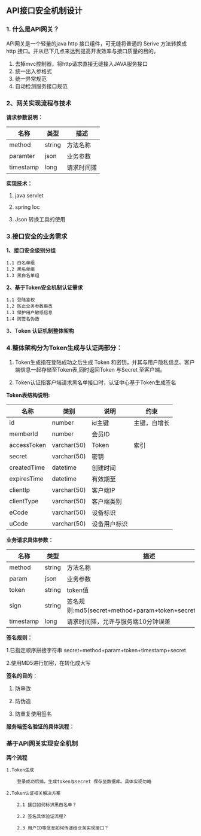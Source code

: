 ## API接口安全机制设计

### 1. 什么是API网关？

   API网关是一个轻量的java http 接口组件，可无缝将普通的 Serive 方法转换成 http 接口。并从已下几点来达到提高开发效率与接口质量的目的。

   1. 去掉mvc控制器，将http请求直接无缝接入JAVA服务接口
   2. 统一出入参格式
   3. 统一异常规范
   4. 自动检测服务接口规范 

### 2、网关实现流程与技术

**请求参数说明：**

| 名称      | 类型   | 描述       |
| --------- | ------ | ---------- |
| method    | string | 方法名称   |
| paramter  | json   | 业务参数   |
| timestamp | long   | 请求时间搓 |

 

**实现技术：**

1. java servlet

2. spring Ioc

3. Json 转换工具的使用
    
    

### 3.接口安全的业务需求

**1、接口安全级别分组**

    1.1 白名单组
    1.2 黑名单组
    1.3 黑白名单组

**2、基于Token安全机制认证需求**

    1.1 登陆鉴权
    1.2 防止业务参数串改
    1.3 保护用户敏感信息
    1.4 防签名伪造

3、T**oken** **认证机制整体架构**

### 4.整体架构分为Token生成与认证两部分：

1. Token生成指在登陆成功之后生成 Token 和密钥，并其与用户隐私信息、客户端信息一起存储至Token表,同时返回Token 与Secret 至客户端。

2. Token认证指客户端请求黑名单接口时，认证中心基于Token生成签名

**Token表结构说明:**

| 名称        | 类别        | 说明         | 约束         |
| ----------- | ----------- | ------------ | ------------ |
| id          | number      | id主键       | 主键，自增长 |
| memberId    | number      | 会员ID       |              |
| accessToken | varchar(50) | Token        | 索引         |
| secret      | varchar(50) | 密钥         |              |
| createdTime | datetime    | 创建时间     |              |
| expiresTime | datetime    | 有效期至     |              |
| clientIp    | varchar(50) | 客户端IP     |              |
| clientType  | varchar(50) | 客户端类别   |              |
| eCode       | varchar(50) | 设备标识     |              |
| uCode       | varchar(50) | 设备用户标识 |              |

 
**业务请求具体参数：**

| 名称      | 类型   | 描述                                                     |
| --------- | ------ | -------------------------------------------------------- |
| method    | string | 方法名称                                                 |
| param     | json   | 业务参数                                                 |
| token     | string | token值                                                  |
| sign      | string | 签名规则:md5(secret+method+param+token+secret+timestamp) |
| timestamp | long   | 请求时间搓，允许与服务端10分钟误差                       |

 
**签名规则：**

1.已指定顺序拼接字符串 secret+method+param+token+timestamp+secret

2.使用MD5进行加密，在转化成大写

 

**签名的目的：**

1. 防串改

2. 防伪造 

3. 防重复使用签名

**服务端签名验证的具体流程：**

### 基于API网关实现安全机制
 
**两个流程**

    1.Token生成
    
        登录成功后插，生成token与secret 保存至数据库。具体实现勿略
    
    2.Token认证相关解决方案
    
        2.1 接口如何标识黑白名单？
        
        2.2 签名具体验证流程?
        
        2.3 用户ID等信息如何传递给业务实现接口？

 

 

 


